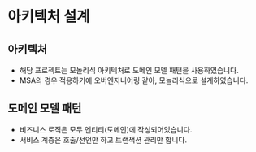 # 아키텍처 설계

## 아키텍처
* 해당 프로젝트는 모놀리식 아키텍처로 도메인 모델 패턴을 사용하였습니다.
* MSA의 경우 적용하기에 오버엔지니어링 같아, 모놀리식으로 설계하였습니다.

## 도메인 모델 패턴
* 비즈니스 로직은 모두 엔티티(도메인)에 작성되어있습니다.
* 서비스 계층은 호출/선언만 하고 트랜잭션 관리만 합니다.